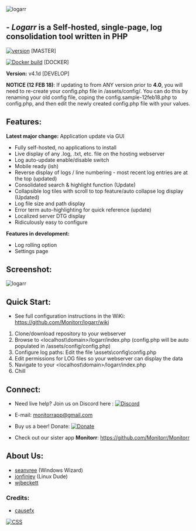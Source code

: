 
![logarr](https://i.imgur.com/BxmpBtA.png)

## - *Logarr* is a Self-hosted, single-page, log consolidation tool written in PHP 

[![version](https://img.shields.io/github/release/monitorr/logarr.svg?style=flat)](https://github.com/monitorr/logarr/releases) [MASTER]


[![Docker build](https://img.shields.io/docker/build/monitorr/logarr.svg?maxAge=2592000)](https://hub.docker.com/r/monitorr/logarr/) [DOCKER]

**Version:** v4.1d [DEVELOP]


**NOTICE (12 FEB 18)**: If updating to from ANY version prior to **4.0**, you will need to re-create your config.php file in /assets/config/. You can do this by renaming your old config file, coping the config.sample-12feb18.php to config.php, and then edit the newly created config.php file with your values.


## Features:

**Latest major change:** Application update via GUI

 - Fully self-hosted, no applications to install
 - Live display of any .log, .txt, etc. file on the hosting webserver
 - Log auto-update enable/disable switch
 - Mobile ready (ish)
 - Reverse display of logs / line numbering - most recent log entries are at the top (updated)
 - Consolidated search & highlight function (Update)
 - Collapsible log tiles with scroll to top feature/auto collapse log display (Updated)
 - Log file size and path display
 - Error term auto-highlighting for quick reference (update)
 - Localized server DTG display
 - Ridiculously easy to configure

 **Features in development:**
- Log rolling option
- Settings page
 
 
## Screenshot:

![logarr](https://i.imgur.com/bc5jDg5.png)


## Quick Start:
- See full configuration instructions in the WiKi: https://github.com/Monitorr/logarr/wiki
1) Clone/download repository to your webserver
2) Browse to <localhost\domain>/logarr/index.php (config.php will be auto populated in /assets/config/config.php)
3) Configure log paths: Edit the file \assets\config\config.php 
4) Edit permissions for LOG files so your webserver can display the data
5) Navigate to your  <localhost\domain>/logarr/index.php 
6) Chill

## Connect:
- Need live help?  Join us on Discord here :   [![Discord](https://img.shields.io/discord/102860784329052160.svg)](https://discord.gg/YKbRXtt)

- E-mail: monitorrapp@gmail.com

- Buy us a beer! Donate:        [![Donate](https://img.shields.io/badge/Donate-PayPal-green.svg)](https://paypal.me/monitorrapp)

- Check out our sister app **Monitorr**:  https://github.com/Monitorr/Monitorr

## About Us:
- [seanvree](https://github.com/seanvree) (Windows Wizard)
- [jonfinley](https://github.com/jonfinley) (Linux Dude)
- [wjbeckett](https://github.com/wjbeckett)

### Credits:
- [causefx](https://github.com/causefx)



[![CSS](https://jigsaw.w3.org/css-validator/images/vcss)](https://jigsaw.w3.org/css-validator/check/refererr/)

